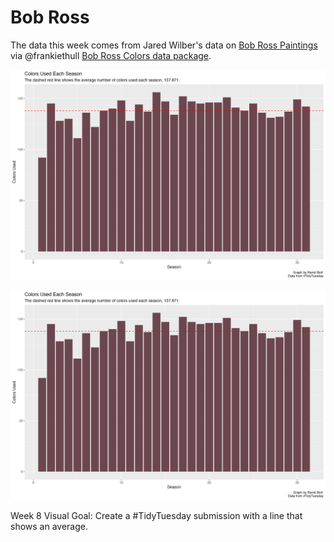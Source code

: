 # Bob Ross 

The data this week comes from Jared Wilber's data on [Bob Ross Paintings](https://github.com/jwilber/Bob_Ross_Paintings/blob/master/data/bob_ross_paintings.csv) via @frankiethull [Bob Ross Colors data package](https://github.com/frankiethull/BobRossColors).

![](plot.png)

![](plot.png)

Week 8 Visual Goal: Create a #TidyTuesday submission with a line that shows an average. 